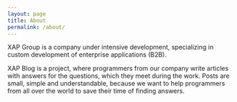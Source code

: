 ```yaml
---
layout: page
title: About
permalink: /about/
---
```


XAP Group is a company under intensive development, specializing in custom development of enterprise applications (B2B). 

XAP Blog is a project, where programmers from our company write articles with answers for the questions, which they meet during the work. Posts are small, simple and understandable, because we want to help programmers from all over the world to save their time of finding answers.

